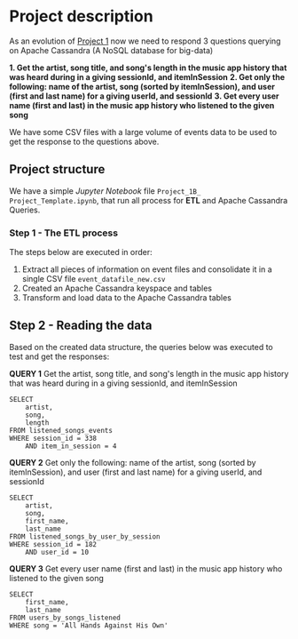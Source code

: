 # Project description
As an evolution of [Project 1](https://github.com/hedcler/udacity-dataengineer-project1) now we need to respond 3 questions querying on Apache Cassandra (A NoSQL database for big-data)

**1. Get the artist, song title, and song's length in the music app history that was heard during in a giving sessionId, and itemInSession**
**2. Get only the following: name of the artist, song (sorted by itemInSession), and user (first and last name) for a giving userId, and sessionId**
**3. Get every user name (first and last) in the music app history who listened to the given song**

We have some CSV files with a large volume of events data to be used to get the response to the questions above.

## Project structure

We have a simple *Jupyter Notebook* file `Project_1B_ Project_Template.ipynb`, that run all process for **ETL** and Apache Cassandra Queries.

### Step 1 - The ETL process

The steps below are executed in order:

1. Extract all pieces of information on event files and consolidate it in a single CSV file `event_datafile_new.csv`
2. Created an Apache Cassandra keyspace and tables
3. Transform and load data to the Apache Cassandra tables

## Step 2 - Reading the data

Based on the created data structure, the queries below was executed to test and get the responses:

**QUERY 1**
Get the artist, song title, and song's length in the music app history that was heard during in a giving sessionId, and itemInSession
```
SELECT 
	artist, 
	song, 
	length 
FROM listened_songs_events 
WHERE session_id = 338 
	AND item_in_session = 4
```

**QUERY 2**
Get only the following: name of the artist, song (sorted by itemInSession), and user (first and last name) for a giving userId, and sessionId
```
SELECT 
	artist, 
	song, 
	first_name, 
	last_name 
FROM listened_songs_by_user_by_session 
WHERE session_id = 182 
	AND user_id = 10
```

**QUERY 3**
Get every user name (first and last) in the music app history who listened to the given song
```
SELECT 
	first_name, 
	last_name 
FROM users_by_songs_listened 
WHERE song = 'All Hands Against His Own'
```
